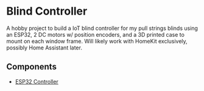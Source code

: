 # Blind Controller

A hobby project to build a IoT blind controller for my pull strings blinds using an ESP32, 2 DC motors w/ position encoders, and a 3D printed case to mount on each window frame. Will likely work with HomeKit exclusively, possibly Home Assistant later.

## Components

* [ESP32 Controller](esp/README.md)
